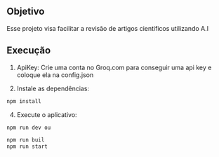 ## Objetivo

Esse projeto visa facilitar a revisão de artigos cientificos utilizando A.I


## Execução 

1. ApiKey:
Crie uma conta no Groq.com para conseguir uma api key e coloque ela na config.json

2. Instale as dependências:

```sh
npm install
```

4. Execute o aplicativo:

```sh
npm run dev ou 

npm run buil  
npm run start
```

